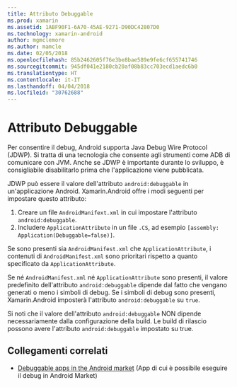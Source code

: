 ```yaml
---
title: Attributo Debuggable
ms.prod: xamarin
ms.assetid: 1ABF90F1-6A70-45AE-9271-D90DC42807D0
ms.technology: xamarin-android
author: mgmclemore
ms.author: mamcle
ms.date: 02/05/2018
ms.openlocfilehash: 85b2462605f76e3be8bae589e9fe6cf655741746
ms.sourcegitcommit: 945df041e2180cb20af08b83cc703ecd1aedc6b0
ms.translationtype: HT
ms.contentlocale: it-IT
ms.lasthandoff: 04/04/2018
ms.locfileid: "30762688"
---
```

# <a name="debuggable-attribute"></a>Attributo Debuggable



Per consentire il debug, Android supporta Java Debug Wire Protocol (JDWP). Si tratta di una tecnologia che consente agli strumenti come ADB di comunicare con JVM. Anche se JDWP è importante durante lo sviluppo, è consigliabile disabilitarlo prima che l'applicazione viene pubblicata.

JDWP può essere il valore dell'attributo `android:debuggable` in un'applicazione Android. Xamarin.Android offre i modi seguenti per impostare questo attributo:

1.  Creare un file `AndroidManifext.xml` in cui impostare l'attributo `android:debuggable`.
2.  Includere `ApplicationAttribute` in un file `.CS`, ad esempio `[assembly: Application(Debuggable=false)]`.


Se sono presenti sia `AndroidManifest.xml` che `ApplicationAttribute`, i contenuti di `AndroidManifest.xml` sono prioritari rispetto a quanto specificato da `ApplicationAttribute`.

Se né `AndroidManifest.xml` né `ApplicationAttribute` sono presenti, il valore predefinito dell'attributo `android:debuggable` dipende dal fatto che vengano generati o meno i simboli di debug. Se i simboli di debug sono presenti, Xamarin.Android imposterà l'attributo `android:debuggable` su `true`.

Si noti che il valore dell'attributo `android:debuggable` NON dipende necessariamente dalla configurazione della build. Le build di rilascio possono avere l'attributo `android:debuggable` impostato su true.


## <a name="related-links"></a>Collegamenti correlati

- [Debuggable apps in the Android market](http://labs.mwrinfosecurity.com/blog/2011/07/07/debuggable-apps-in-android-market/) (App di cui è possibile eseguire il debug in Android Market)
